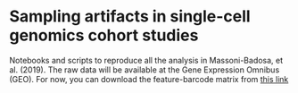 # Sampling artifacts in single-cell genomics cohort studies

Notebooks and scripts to reproduce all the analysis in Massoni-Badosa, et al. (2019). The raw data will be available at the Gene Expression Omnibus (GEO). For now, you can download the feature-barcode matrix from [this link](https://drive.google.com/drive/folders/1ZST33kPXpc0f1Qs3NJ1fJ-A4IU313PFs?usp=sharing)
